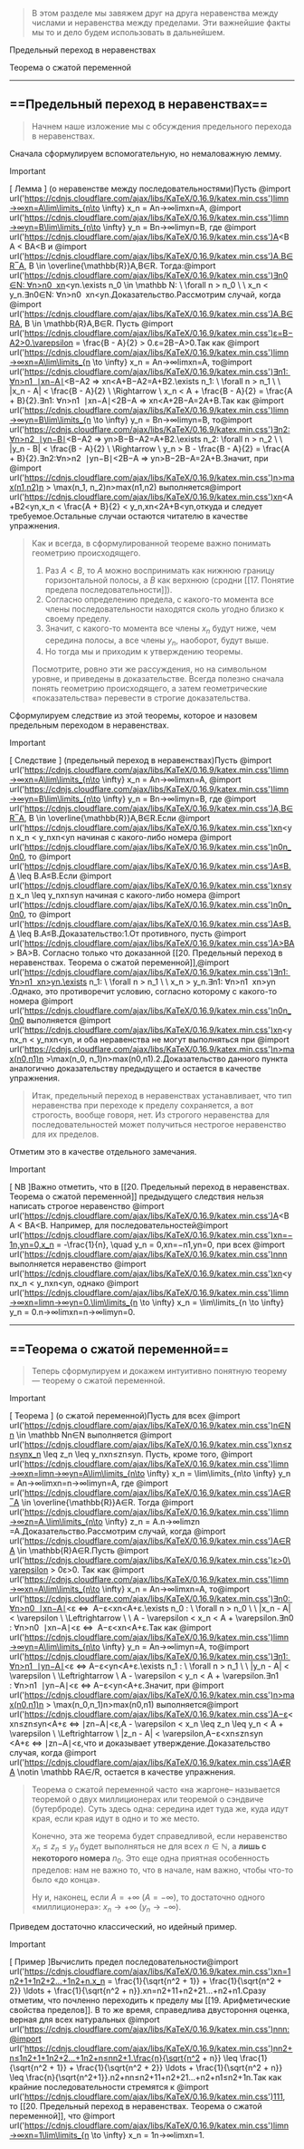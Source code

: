 > В этом разделе мы завяжем друг на друга неравенства между числами и неравенства между пределами. Эти важнейшие факты мы то и дело будем использовать в дальнейшем.

Предельный переход в неравенствах

Теорема о сжатой переменной

---

## ==Предельный переход в неравенствах==

> Начнем наше изложение мы с обсуждения предельного перехода в неравенствах.

Сначала сформулируем вспомогательную, но немаловажную лемму.

> [!important]  
> [ Лемма ] (о неравенстве между последовательностями)Пусть @import url('https://cdnjs.cloudflare.com/ajax/libs/KaTeX/0.16.9/katex.min.css')lim⁡n→∞xn=A\lim\limits_{n\to \infty} x_n = An→∞lim​xn​=A﻿, @import url('https://cdnjs.cloudflare.com/ajax/libs/KaTeX/0.16.9/katex.min.css')lim⁡n→∞yn=B\lim\limits_{n\to \infty} y_n = Bn→∞lim​yn​=B﻿, где @import url('https://cdnjs.cloudflare.com/ajax/libs/KaTeX/0.16.9/katex.min.css')A<BA < BA<B﻿ и @import url('https://cdnjs.cloudflare.com/ajax/libs/KaTeX/0.16.9/katex.min.css')A,B∈R‾A, B \in \overline{\mathbb{R}}A,B∈R﻿. Тогда:@import url('https://cdnjs.cloudflare.com/ajax/libs/KaTeX/0.16.9/katex.min.css')∃n0∈N: ∀n>n0  xn<yn.\exists n_0 \in \mathbb N: \ \forall n > n_0 \ \ x_n < y_n.∃n0​∈N: ∀n>n0​  xn​<yn​.Доказательство.Рассмотрим случай, когда @import url('https://cdnjs.cloudflare.com/ajax/libs/KaTeX/0.16.9/katex.min.css')A,B∈RA, B \in \mathbb{R}A,B∈R﻿. Пусть @import url('https://cdnjs.cloudflare.com/ajax/libs/KaTeX/0.16.9/katex.min.css')ε=B−A2>0.\varepsilon = \frac{B - A}{2} > 0.ε=2B−A​>0.Так как @import url('https://cdnjs.cloudflare.com/ajax/libs/KaTeX/0.16.9/katex.min.css')lim⁡n→∞xn=A\lim\limits_{n \to \infty} x_n = An→∞lim​xn​=A﻿, то@import url('https://cdnjs.cloudflare.com/ajax/libs/KaTeX/0.16.9/katex.min.css')∃n1: ∀n>n1  ∣xn−A∣<B−A2 ⇒ xn<A+B−A2=A+B2.\exists n_1: \ \forall n > n_1 \ \ |x_n - A| < \frac{B - A}{2} \ \Rightarrow \ x_n < A + \frac{B - A}{2} = \frac{A + B}{2}.∃n1​: ∀n>n1​  ∣xn​−A∣<2B−A​ ⇒ xn​<A+2B−A​=2A+B​.Так как @import url('https://cdnjs.cloudflare.com/ajax/libs/KaTeX/0.16.9/katex.min.css')lim⁡n→∞yn=B\lim\limits_{n \to \infty} y_n = Bn→∞lim​yn​=B﻿, то@import url('https://cdnjs.cloudflare.com/ajax/libs/KaTeX/0.16.9/katex.min.css')∃n2:∀n>n2  ∣yn−B∣<B−A2 ⇒ yn>B−B−A2=A+B2.\exists n_2: \forall n > n_2 \ \ |y_n - B| < \frac{B - A}{2} \ \Rightarrow \ y_n > B - \frac{B - A}{2} = \frac{A + B}{2}.∃n2​:∀n>n2​  ∣yn​−B∣<2B−A​ ⇒ yn​>B−2B−A​=2A+B​.Значит, при @import url('https://cdnjs.cloudflare.com/ajax/libs/KaTeX/0.16.9/katex.min.css')n>max⁡(n1,n2)n > \max(n_1, n_2)n>max(n1​,n2​)﻿ выполняется@import url('https://cdnjs.cloudflare.com/ajax/libs/KaTeX/0.16.9/katex.min.css')xn<A+B2<yn,x_n < \frac{A + B}{2} < y_n,xn​<2A+B​<yn​,откуда и следует требуемое.Остальные случаи остаются читателю в качестве упражнения.  

> Как и всегда, в сформулированной теореме важно понимать геометрию происходящего.
> 
> 1. Раз $A < B$﻿, то $A$﻿ можно воспринимать как нижнюю границу горизонтальной полосы, а $B$﻿ как верхнюю (сродни [[17. Понятие предела последовательности]]).
> 2. Согласно определению предела, с какого-то момента все члены последовательности находятся сколь угодно близко к своему пределу.
> 3. Значит, с какого-то момента все члены $x_n$﻿ будут ниже, чем середина полосы, а все члены $y_n$﻿, наоборот, будут выше.
> 4. Но тогда мы и приходим к утверждению теоремы.
> 
> Посмотрите, ровно эти же рассуждения, но на символьном уровне, и приведены в доказательстве. Всегда полезно сначала понять геометрию происходящего, а затем геометрические «показательства» перевести в строгие доказательства.

Сформулируем следствие из этой теоремы, которое и назовем предельным переходом в неравенствах.

> [!important]  
> [ Следствие ] (предельный переход в неравенствах)Пусть @import url('https://cdnjs.cloudflare.com/ajax/libs/KaTeX/0.16.9/katex.min.css')lim⁡n→∞xn=A\lim\limits_{n\to \infty} x_n = An→∞lim​xn​=A﻿, @import url('https://cdnjs.cloudflare.com/ajax/libs/KaTeX/0.16.9/katex.min.css')lim⁡n→∞yn=B\lim\limits_{n\to \infty} y_n = Bn→∞lim​yn​=B﻿, где @import url('https://cdnjs.cloudflare.com/ajax/libs/KaTeX/0.16.9/katex.min.css')A,B∈R‾A, B \in \overline{\mathbb{R}}A,B∈R﻿.Если @import url('https://cdnjs.cloudflare.com/ajax/libs/KaTeX/0.16.9/katex.min.css')xn<yn x_n < y_nxn​<yn​﻿ начиная с какого-либо номера @import url('https://cdnjs.cloudflare.com/ajax/libs/KaTeX/0.16.9/katex.min.css')n0n_0n0​﻿, то @import url('https://cdnjs.cloudflare.com/ajax/libs/KaTeX/0.16.9/katex.min.css')A≤B.A \leq B.A≤B.﻿Если @import url('https://cdnjs.cloudflare.com/ajax/libs/KaTeX/0.16.9/katex.min.css')xn≤yn x_n \leq y_nxn​≤yn​﻿ начиная с какого-либо номера @import url('https://cdnjs.cloudflare.com/ajax/libs/KaTeX/0.16.9/katex.min.css')n0n_0n0​﻿, то @import url('https://cdnjs.cloudflare.com/ajax/libs/KaTeX/0.16.9/katex.min.css')A≤B.A \leq B.A≤B.﻿Доказательство:1.От противного, пусть @import url('https://cdnjs.cloudflare.com/ajax/libs/KaTeX/0.16.9/katex.min.css')A>BA > BA>B﻿. Согласно только что доказанной [[20. Предельный переход в неравенствах. Теорема о сжатой переменной]],@import url('https://cdnjs.cloudflare.com/ajax/libs/KaTeX/0.16.9/katex.min.css')∃n1: ∀n>n1  xn>yn.\exists n_1: \ \forall n > n_1 \ \ x_n > y_n.∃n1​: ∀n>n1​  xn​>yn​.Однако, это противоречит условию, согласно которому с какого-то номера @import url('https://cdnjs.cloudflare.com/ajax/libs/KaTeX/0.16.9/katex.min.css')n0n_0n0​﻿ выполняется @import url('https://cdnjs.cloudflare.com/ajax/libs/KaTeX/0.16.9/katex.min.css')xn<ynx_n < y_nxn​<yn​﻿, и оба неравенства не могут выполняться при @import url('https://cdnjs.cloudflare.com/ajax/libs/KaTeX/0.16.9/katex.min.css')n>max⁡(n0,n1)n >\max(n_0, n_1)n>max(n0​,n1​)﻿.2.Доказательство данного пункта аналогично доказательству предыдущего и остается в качестве упражнения.  

> Итак, предельный переход в неравенствах устанавливает, что тип неравенства при переходе к пределу сохраняется, а вот строгость, вообще говоря, нет. Из строгого неравенства для последовательностей может получиться нестрогое неравенство для их пределов.

Отметим это в качестве отдельного замечания.

> [!important]  
> [ NB ]Важно отметить, что в [[20. Предельный переход в неравенствах. Теорема о сжатой переменной]] предыдущего следствия нельзя написать строгое неравенство @import url('https://cdnjs.cloudflare.com/ajax/libs/KaTeX/0.16.9/katex.min.css')A<BA < BA<B﻿. Например, для последовательностей@import url('https://cdnjs.cloudflare.com/ajax/libs/KaTeX/0.16.9/katex.min.css')xn=−1n,yn=0,x_n = -\frac{1}{n}, \quad y_n = 0,xn​=−n1​,yn​=0, при всех @import url('https://cdnjs.cloudflare.com/ajax/libs/KaTeX/0.16.9/katex.min.css')nnn﻿ выполняется неравенство @import url('https://cdnjs.cloudflare.com/ajax/libs/KaTeX/0.16.9/katex.min.css')xn<ynx_n < y_nxn​<yn​﻿, однако @import url('https://cdnjs.cloudflare.com/ajax/libs/KaTeX/0.16.9/katex.min.css')lim⁡n→∞xn=lim⁡n→∞yn=0.\lim\limits_{n \to \infty} x_n = \lim\limits_{n \to \infty} y_n = 0.n→∞lim​xn​=n→∞lim​yn​=0.﻿  

---

## ==Теорема о сжатой переменной==

> Теперь сформулируем и докажем интуитивно понятную теорему — теорему о сжатой переменной.

> [!important]  
> [ Теорема ] (о сжатой переменной)Пусть для всех @import url('https://cdnjs.cloudflare.com/ajax/libs/KaTeX/0.16.9/katex.min.css')n∈Nn \in \mathbb Nn∈N﻿ выполняется @import url('https://cdnjs.cloudflare.com/ajax/libs/KaTeX/0.16.9/katex.min.css')xn≤zn≤ynx_n \leq z_n \leq y_nxn​≤zn​≤yn​﻿. Пусть, кроме того, @import url('https://cdnjs.cloudflare.com/ajax/libs/KaTeX/0.16.9/katex.min.css')lim⁡n→∞xn=lim⁡n→∞yn=A\lim\limits_{n\to \infty} x_n = \lim\limits_{n\to \infty} y_n = An→∞lim​xn​=n→∞lim​yn​=A﻿, где @import url('https://cdnjs.cloudflare.com/ajax/libs/KaTeX/0.16.9/katex.min.css')A∈R‾A \in \overline{\mathbb{R}}A∈R﻿. Тогда @import url('https://cdnjs.cloudflare.com/ajax/libs/KaTeX/0.16.9/katex.min.css')lim⁡n→∞zn=A.\lim\limits_{n\to \infty} z_n = A.n→∞lim​zn​=A.﻿Доказательство.Рассмотрим случай, когда @import url('https://cdnjs.cloudflare.com/ajax/libs/KaTeX/0.16.9/katex.min.css')A∈RA \in \mathbb{R}A∈R﻿.Пусть @import url('https://cdnjs.cloudflare.com/ajax/libs/KaTeX/0.16.9/katex.min.css')ε>0\varepsilon > 0ε>0﻿. Так как @import url('https://cdnjs.cloudflare.com/ajax/libs/KaTeX/0.16.9/katex.min.css')lim⁡n→∞xn=A\lim\limits_{n\to \infty} x_n = An→∞lim​xn​=A﻿, то@import url('https://cdnjs.cloudflare.com/ajax/libs/KaTeX/0.16.9/katex.min.css')∃n0: ∀n>n0  ∣xn−A∣<ε ⇔  A−ε<xn<A+ε.\exists n_0 : \ \forall n > n_0 \ \ |x_n - A| < \varepsilon \ \Leftrightarrow \ \ A - \varepsilon < x_n < A + \varepsilon.∃n0​: ∀n>n0​  ∣xn​−A∣<ε ⇔  A−ε<xn​<A+ε.Так как @import url('https://cdnjs.cloudflare.com/ajax/libs/KaTeX/0.16.9/katex.min.css')lim⁡n→∞yn=A\lim\limits_{n\to \infty} y_n = An→∞lim​yn​=A﻿, то@import url('https://cdnjs.cloudflare.com/ajax/libs/KaTeX/0.16.9/katex.min.css')∃n1: ∀n>n1  ∣yn−A∣<ε ⇔ A−ε<yn<A+ε.\exists n_1 : \ \forall n > n_1 \ \ |y_n - A| < \varepsilon \ \Leftrightarrow \ A - \varepsilon < y_n < A + \varepsilon.∃n1​: ∀n>n1​  ∣yn​−A∣<ε ⇔ A−ε<yn​<A+ε.Значит, при @import url('https://cdnjs.cloudflare.com/ajax/libs/KaTeX/0.16.9/katex.min.css')n>max⁡(n0,n1)n > \max(n_0,n_1)n>max(n0​,n1​)﻿ выполняется@import url('https://cdnjs.cloudflare.com/ajax/libs/KaTeX/0.16.9/katex.min.css')A−ε<xn≤zn≤yn<A+ε ⇔ ∣zn−A∣<ε,A - \varepsilon < x_n \leq z_n \leq y_n < A + \varepsilon \ \Leftrightarrow \ |z_n - A| < \varepsilon,A−ε<xn​≤zn​≤yn​<A+ε ⇔ ∣zn​−A∣<ε,что и доказывает утверждение.Доказательство случая, когда @import url('https://cdnjs.cloudflare.com/ajax/libs/KaTeX/0.16.9/katex.min.css')A∉RA \notin \mathbb RA∈/R﻿, остается в качестве упражнения.  

> Теорема о сжатой переменной часто «на жаргоне– называется теоремой о двух миллиционерах или теоремой о сэндвиче (бутерброде). Суть здесь одна: середина идет туда же, куда идут края, если края идут в одно и то же место.
> 
> Конечно, эта же теорема будет справедливой, если неравенство $x_n \leq z_n \leq y_n$﻿ будет выполняться не для всех $n\in \mathbb N$﻿, а **лишь с некоторого номера** $n_0$﻿. Это еще одна приятная особенность пределов: нам не важно то, что в начале, нам важно, чтобы что-то было «до конца».
> 
> Ну и, наконец, если $A=+\infty$﻿ ($A=-\infty$﻿), то достаточно одного «миллиционера»: $x_n \to +\infty$﻿ ($y_n \to -\infty$﻿).

Приведем достаточно классический, но идейный пример.

> [!important]  
> [ Пример ]Вычислить предел последовательности@import url('https://cdnjs.cloudflare.com/ajax/libs/KaTeX/0.16.9/katex.min.css')xn=1n2+1+1n2+2…+1n2+n.x_n = \frac{1}{\sqrt{n^2 + 1}} + \frac{1}{\sqrt{n^2 + 2}} \ldots + \frac{1}{\sqrt{n^2 + n}}.xn​=n2+1​1​+n2+2​1​…+n2+n​1​.Сразу отметим, что почленно переходить к пределу мы [[19. Арифметические свойства пределов]]. В то же время, справедлива двустороння оценка, верная для всех натуральных @import url('https://cdnjs.cloudflare.com/ajax/libs/KaTeX/0.16.9/katex.min.css')nnn﻿:@import url('https://cdnjs.cloudflare.com/ajax/libs/KaTeX/0.16.9/katex.min.css')nn2+n≤1n2+1+1n2+2…+1n2+n≤nn2+1.\frac{n}{\sqrt{n^2 + n}} \leq \frac{1}{\sqrt{n^2 + 1}} + \frac{1}{\sqrt{n^2 + 2}} \ldots + \frac{1}{\sqrt{n^2 + n}} \leq \frac{n}{\sqrt{n^2+1}}.n2+n​n​≤n2+1​1​+n2+2​1​…+n2+n​1​≤n2+1​n​.Так как крайние последовательности стремятся к @import url('https://cdnjs.cloudflare.com/ajax/libs/KaTeX/0.16.9/katex.min.css')111﻿, то [[20. Предельный переход в неравенствах. Теорема о сжатой переменной]], что @import url('https://cdnjs.cloudflare.com/ajax/libs/KaTeX/0.16.9/katex.min.css')lim⁡n→∞xn=1\lim\limits_{n \to \infty} x_n = 1n→∞lim​xn​=1﻿.